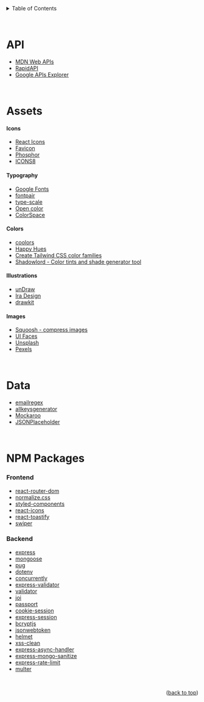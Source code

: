 <div id="top"></div>

<details>
  <summary>Table of Contents</summary>
  <ol>
  <li><a href="#api">API</a></li>
    <li>
      <a href="#assets">Assets</a>
      <ul>
        <li><a href="#icons">Icons</a></li>
        <li><a href="#typography">Typography</a></li>
        <li><a href="#illustrations">Illustrations</a></li>
        <li><a href="#colors">Colors</a></li>
        <li><a href="#images">Images</a></li>
      </ul>
    </li>
    <li><a href="#npm-packages">NPM Packages</a>
    <ul>
        <li><a href="#frontend">Frontend</a></li>
        <li><a href="#backend">Backend</a></li>
    </ul>
    </li>
  </ol>
</details>

&nbsp;

# API

- [MDN Web APIs](https://developer.mozilla.org/en-US/docs/Web/API)
- [RapidAPI](https://rapidapi.com/hub)
- [Google APIs Explorer](https://developers.google.com/apis-explorer)

&nbsp;

# Assets

#### Icons

- [React Icons](https://react-icons.github.io/react-icons)
- [Favicon](https://favicon.io/)
- [Phosphor](https://phosphoricons.com/)
- [ICONS8](https://icons8.com/)

#### Typography

- [Google Fonts](https://fonts.google.com/)
- [fontpair](https://www.fontpair.co/)
- [type-scale](https://type-scale.com/)
- [Open color](https://yeun.github.io/open-color/)
- [ColorSpace](https://mycolor.space/)

#### Colors

- [coolors](https://coolors.co/)
- [Happy Hues](https://www.happyhues.co/)
- [Create Tailwind CSS color families](https://uicolors.app/create)
- [Shadowlord - Color tints and shade generator tool](https://noeldelgado.github.io/shadowlord/)

#### Illustrations

- [unDraw](https://undraw.co/)
- [Ira Design](https://iradesign.io/)
- [drawkit](https://drawkit.com/)

#### Images

- [Squoosh - compress images](https://squoosh.app/)
- [UI Faces](https://www.uifaces.co/)
- [Unsplash](https://unsplash.com/)
- [Pexels](https://www.pexels.com/)

&nbsp;

# Data

- [emailregex](https://emailregex.com/)
- [allkeysgenerator](https://www.allkeysgenerator.com/Random/Security-Encryption-Key-Generator.aspx)
- [Mockaroo](https://www.mockaroo.com/)
- [JSONPlaceholder](https://jsonplaceholder.typicode.com/)

&nbsp;

# NPM Packages

### Frontend

- [react-router-dom](https://www.npmjs.com/package/react-router-dom)
- [normalize.css](https://www.npmjs.com/package/normalize.css)
- [styled-components](https://www.npmjs.com/package/styled-components)
- [react-icons](https://www.npmjs.com/package/react-icons)
- [react-toastify](https://www.npmjs.com/package/react-toastify)
- [swiper](https://www.npmjs.com/package/swiper)

### Backend

- [express](https://www.npmjs.com/package/express)
- [mongoose](https://www.npmjs.com/package/mongoose)
- [pug](https://www.npmjs.com/package/pug)
- [dotenv](https://www.npmjs.com/package/dotenv)
- [concurrently](https://www.npmjs.com/package/concurrently)
- [express-validator](https://www.npmjs.com/package/express-validator)
- [validator](https://www.npmjs.com/package/validator)
- [joi](https://www.npmjs.com/package/joi)
- [passport](https://www.npmjs.com/package/passport)
- [cookie-session](https://www.npmjs.com/package/cookie-session)
- [express-session](https://www.npmjs.com/package/express-session)
- [bcryptjs](https://www.npmjs.com/package/bcryptjs)
- [jsonwebtoken](https://www.npmjs.com/package/jsonwebtoken)
- [helmet](https://www.npmjs.com/package/helmet)
- [xss-clean](https://www.npmjs.com/package/xss-clean)
- [express-async-handler](https://www.npmjs.com/package/express-async-handler)
- [express-mongo-sanitize](https://www.npmjs.com/package/express-mongo-sanitize)
- [express-rate-limit](https://www.npmjs.com/package/express-rate-limit)
- [multer](https://www.npmjs.com/package/multer)

&nbsp;

<p align="right">(<a href="#top">back to top</a>)</p>
